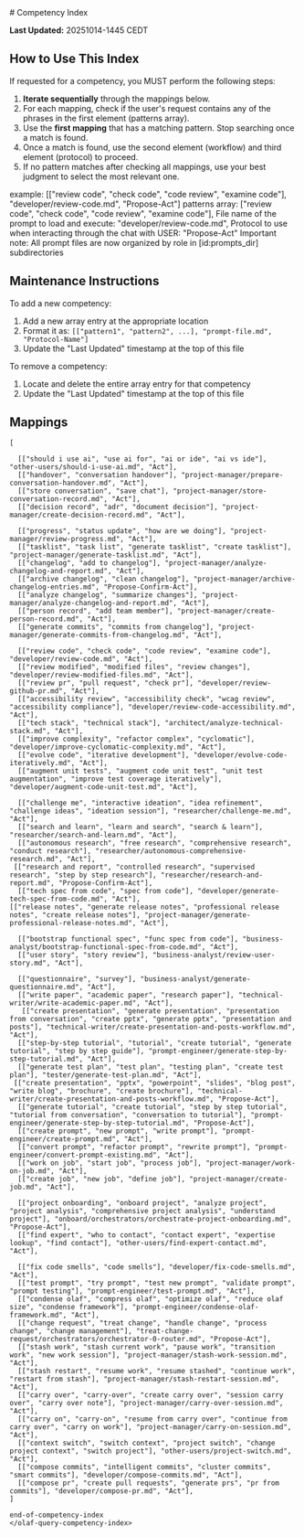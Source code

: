 <olaf-query-competency-index>
# Competency Index

**Last Updated:** 20251014-1445 CEDT

## How to Use This Index

If requested for a competency, you MUST perform the following steps:

1. **Iterate sequentially** through the mappings below.
2. For each mapping, check if the user's request contains any of the phrases in the first element (patterns array).
3. Use the **first mapping** that has a matching pattern. Stop searching once a match is found.
4. Once a match is found, use the second element (workflow) and third element (protocol) to proceed.
5. If no pattern matches after checking all mappings, use your best judgment to select the most relevant one.

example:  [["review code", "check code", "code review", "examine code"], "developer/review-code.md", "Propose-Act"]
patterns array: ["review code", "check code", "code review", "examine code"],
File name of the prompt to load and execute: "developer/review-code.md",
Protocol to use when interacting through the chat with USER: "Propose-Act"
Important note: All prompt files are now organized by role in [id:prompts_dir] subdirectories

## Maintenance Instructions


To add a new competency:

1. Add a new array entry at the appropriate location
2. Format it as: `[["pattern1", "pattern2", ...], "prompt-file.md", "Protocol-Name"]`
3. Update the "Last Updated" timestamp at the top of this file

To remove a competency:

1. Locate and delete the entire array entry for that competency
2. Update the "Last Updated" timestamp at the top of this file

## Mappings

```
[

  [["should i use ai", "use ai for", "ai or ide", "ai vs ide"], "other-users/should-i-use-ai.md", "Act"],
  [["handover", "conversation handover"], "project-manager/prepare-conversation-handover.md", "Act"],
  [["store conversation", "save chat"], "project-manager/store-conversation-record.md", "Act"],
  [["decision record", "adr", "document decision"], "project-manager/create-decision-record.md", "Act"],

  [["progress", "status update", "how are we doing"], "project-manager/review-progress.md", "Act"],
  [["tasklist", "task list", "generate tasklist", "create tasklist"], "project-manager/generate-tasklist.md", "Act"],
  [["changelog", "add to changelog"], "project-manager/analyze-changelog-and-report.md", "Act"],
  [["archive changelog", "clean changelog"], "project-manager/archive-changelog-entries.md", "Propose-Confirm-Act"],
  [["analyze changelog", "summarize changes"], "project-manager/analyze-changelog-and-report.md", "Act"],
  [["person record", "add team member"], "project-manager/create-person-record.md", "Act"],
  [["generate commits", "commits from changelog"], "project-manager/generate-commits-from-changelog.md", "Act"],

  [["review code", "check code", "code review", "examine code"], "developer/review-code.md", "Act"],
  [["review modified", "modified files", "review changes"], "developer/review-modified-files.md", "Act"],
  [["review pr", "pull request", "check pr"], "developer/review-github-pr.md", "Act"],
  [["accessibility review", "accessibility check", "wcag review", "accessibility compliance"], "developer/review-code-accessibility.md", "Act"],
  [["tech stack", "technical stack"], "architect/analyze-technical-stack.md", "Act"],
  [["improve complexity", "refactor complex", "cyclomatic"], "developer/improve-cyclomatic-complexity.md", "Act"],
  [["evolve code", "iterative development"], "developer/evolve-code-iteratively.md", "Act"],
  [["augment unit tests", "augment code unit test", "unit test augmentation", "improve test coverage iteratively"], "developer/augment-code-unit-test.md", "Act"],

  [["challenge me", "interactive ideation", "idea refinement", "challenge ideas", "ideation session"], "researcher/challenge-me.md", "Act"],
  [["search and learn", "learn and search", "search & learn"], "researcher/search-and-learn.md", "Act"],
  [["autonomous research", "free research", "comprehensive research", "conduct research"], "researcher/autonomous-comprehensive-research.md", "Act"],
 [["research and report", "controlled research", "supervised research", "step by step research"], "researcher/research-and-report.md", "Propose-Confirm-Act"],
  [["tech spec from code", "spec from code"], "developer/generate-tech-spec-from-code.md", "Act"],
[["release notes", "generate release notes", "professional release notes", "create release notes"], "project-manager/generate-professional-release-notes.md", "Act"],

  [["bootstrap functional spec", "func spec from code"], "business-analyst/bootstrap-functional-spec-from-code.md", "Act"],
  [["user story", "story review"], "business-analyst/review-user-story.md", "Act"],

  [["questionnaire", "survey"], "business-analyst/generate-questionnaire.md", "Act"],
  [["write paper", "academic paper", "research paper"], "technical-writer/write-academic-paper.md", "Act"],
   [["create presentation", "generate presentation", "presentation from conversation", "create pptx", "generate pptx", "presentation and posts"], "technical-writer/create-presentation-and-posts-workflow.md", "Act"],
  [["step-by-step tutorial", "tutorial", "create tutorial", "generate tutorial", "step by step guide"], "prompt-engineer/generate-step-by-step-tutorial.md", "Act"],
  [["generate test plan", "test plan", "testing plan", "create test plan"], "tester/generate-test-plan.md", "Act"],
 [["create presentation", "pptx", "powerpoint", "slides", "blog post", "write blog", "brochure", "create brochure"], "technical-writer/create-presentation-and-posts-workflow.md", "Propose-Act"],
  [["generate tutorial", "create tutorial", "step by step tutorial", "tutorial from conversation", "conversation to tutorial"], "prompt-engineer/generate-step-by-step-tutorial.md", "Propose-Act"],
  [["create prompt", "new prompt", "write prompt"], "prompt-engineer/create-prompt.md", "Act"],
  [["convert prompt", "refactor prompt", "rewrite prompt"], "prompt-engineer/convert-prompt-existing.md", "Act"],
  [["work on job", "start job", "process job"], "project-manager/work-on-job.md", "Act"],
  [["create job", "new job", "define job"], "project-manager/create-job.md", "Act"],

  [["project onboarding", "onboard project", "analyze project", "project analysis", "comprehensive project analysis", "understand project"], "onboard/orchestrators/orchestrate-project-onboarding.md", "Propose-Act"],
  [["find expert", "who to contact", "contact expert", "expertise lookup", "find contact"], "other-users/find-expert-contact.md", "Act"],

  [["fix code smells", "code smells"], "developer/fix-code-smells.md", "Act"],
  [["test prompt", "try prompt", "test new prompt", "validate prompt", "prompt testing"], "prompt-engineer/test-prompt.md", "Act"],
  [["condense olaf", "compress olaf", "optimize olaf", "reduce olaf size", "condense framework"], "prompt-engineer/condense-olaf-framework.md", "Act"],
  [["change request", "treat change", "handle change", "process change", "change management"], "treat-change-request/orchestrators/orchestrator-0-router.md", "Propose-Act"],
  [["stash work", "stash current work", "pause work", "transition work", "new work session"], "project-manager/stash-work-session.md", "Act"],
  [["stash restart", "resume work", "resume stashed", "continue work", "restart from stash"], "project-manager/stash-restart-session.md", "Act"],
  [["carry over", "carry-over", "create carry over", "session carry over", "carry over note"], "project-manager/carry-over-session.md", "Act"],
  [["carry on", "carry-on", "resume from carry over", "continue from carry over", "carry on work"], "project-manager/carry-on-session.md", "Act"],
  [["context switch", "switch context", "project switch", "change project context", "switch project"], "other-users/project-switch.md", "Act"],
  [["compose commits", "intelligent commits", "cluster commits", "smart commits"], "developer/compose-commits.md", "Act"],
  [["compose pr", "create pull requests", "generate prs", "pr from commits"], "developer/compose-pr.md", "Act"],
]

end-of-competency-index
</olaf-query-competency-index>